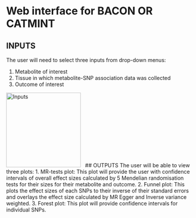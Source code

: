 # Web interface for BACON OR CATMINT

## INPUTS
The user will need to select three inputs from drop-down menus:
  1. Metabolite of interest
  2. Tissue in which metabolite-SNP association data was collected
  3. Outcome of interest
  
 <img src="https://github.com/NCBI-Hackathons/metaboliteassoc/blob/ShinyApp/Images/Inputs_UI.png" alt="Inputs" width="200">
  
## OUTPUTS
The user will be able to view three plots:
  1. MR-tests plot: This plot will provide the user with confidence intervals of overall effect sizes calculated by 5 Mendelian randomisation tests for their sizes for their metabolite and outcome.
  2. Funnel plot: This plots the effect sizes of each SNPs to their inverse of their standard errors and overlays the effect size calculated by MR Egger and Inverse variance weighted.
  3. Forest plot: This plot will provide confidence intervals for individual SNPs.
  
  
  
  
  
